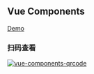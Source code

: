 ## Vue Components

<a href="https://ffx0s.github.io/vue-components/demo.html" target="_blank">Demo</a>  

### 扫码查看

<a href="https://ffx0s.github.io/vue-components/dist/#/" target="_blank">
  <img src="https://static.webfed.cn/o_1d2kl8j7570ttld1lejjmvmco9.png" alt="vue-components-qrcode" />
</a>